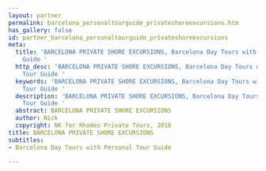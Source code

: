 ```yaml
---
layout: partner
permalink: barcelona_personaltourguide_privateshoreexcursions.htm
has_gallery: false
id: partner_barcelona_personaltourguide_privateshoreexcursions
meta:
  title: 'BARCELONA PRIVATE SHORE EXCURSIONS, Barcelona Day Tours with Personal Tour
    Guide '
  http_desc: 'BARCELONA PRIVATE SHORE EXCURSIONS, Barcelona Day Tours with Personal
    Tour Guide '
  keywords: 'BARCELONA PRIVATE SHORE EXCURSIONS, Barcelona Day Tours with Personal
    Tour Guide '
  description: 'BARCELONA PRIVATE SHORE EXCURSIONS, Barcelona Day Tours with Personal
    Tour Guide '
  abstract: BARCELONA PRIVATE SHORE EXCURSIONS
  author: Nick
  copyright: NK for Rhodes Private Tours, 2018
title: BARCELONA PRIVATE SHORE EXCURSIONS
subtitles:
- Barcelona Day Tours with Personal Tour Guide

---
```

